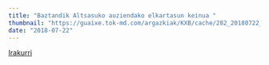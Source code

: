 ```yaml
---
title: "Baztandik Altsasuko auziendako elkartasun keinua "
thumbnail: "https://guaixe.tok-md.com/argazkiak/KXB/cache/282_20180722_Altsasu_Gurasoak_Baztandarren_Biltzarreko_desfilea_zabaltzen_content.jpg"
date: "2018-07-22"
---
```

[Irakurri](https://guaixe.eus/altsasu/1532352811667-baztandik-altsasuko-auziendako-elkartasun-keinua)
